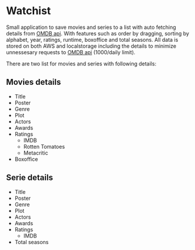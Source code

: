 # Watchist

Small application to save movies and series to a list with auto fetching details from [OMDB api](http://www.omdbapi.com/).
With features such as order by dragging, sorting by alphabet, year, ratings, runtime, boxoffice and total seasons.
All data is stored on both AWS and localstorage including the details to minimize unnessesary requests to [OMDB api](http://www.omdbapi.com/) (1000/daily limit).

There are two list for movies and series with following details:

## Movies details

- Title
- Poster
- Genre
- Plot
- Actors
- Awards
- Ratings
  - IMDB
  - Rotten Tomatoes
  - Metacritic
- Boxoffice

## Serie details

- Title
- Poster
- Genre
- Plot
- Actors
- Awards
- Ratings
  - IMDB
- Total seasons
